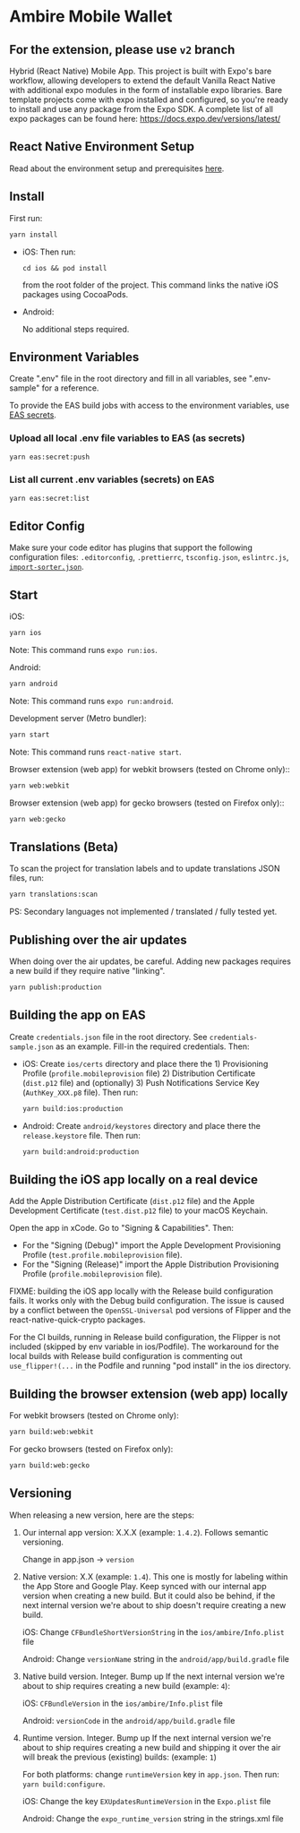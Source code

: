 # Ambire Mobile Wallet

## For the extension, please use `v2` branch

Hybrid (React Native) Mobile App. This project is built with Expo's bare workflow, allowing developers to extend the default Vanilla React Native with additional expo modules in the form of installable expo libraries. Bare template projects come with expo installed and configured, so you're ready to install and use any package from the Expo SDK. A complete list of all expo packages can be found here: https://docs.expo.dev/versions/latest/

## React Native Environment Setup

Read about the environment setup and prerequisites [here](https://reactnative.dev/docs/environment-setup).

## Install

First run:

```bash
yarn install
```

- iOS: Then run:

  ```
  cd ios && pod install
  ```

  from the root folder of the project. This command links the native iOS packages using CocoaPods.

- Android:

  No additional steps required.

## Environment Variables

Create ".env" file in the root directory and fill in all variables, see ".env-sample" for a reference.

To provide the EAS build jobs with access to the environment variables, use [EAS secrets](https://docs.expo.dev/build-reference/variables/#using-secrets-in-environment-variables).

### Upload all local .env file variables to EAS (as secrets)

```bash
yarn eas:secret:push
```

### List all current .env variables (secrets) on EAS

```bash
yarn eas:secret:list
```

## Editor Config

Make sure your code editor has plugins that support the following configuration files: `.editorconfig`, `.prettierrc`, `tsconfig.json`, `eslintrc.js`, [`import-sorter.json`](https://github.com/SoominHan/import-sorter).

## Start

iOS:

```bash
yarn ios
```

Note: This command runs `expo run:ios`.

Android:

```bash
yarn android
```

Note: This command runs `expo run:android`.

Development server (Metro bundler):

```bash
yarn start
```

Note: This command runs `react-native start`.

Browser extension (web app) for webkit browsers (tested on Chrome only)::

```bash
yarn web:webkit
```

Browser extension (web app) for gecko browsers (tested on Firefox only)::

```bash
yarn web:gecko
```

## Translations (Beta)

To scan the project for translation labels and to update translations JSON files, run:

```bash
yarn translations:scan
```

PS: Secondary languages not implemented / translated / fully tested yet.

## Publishing over the air updates

When doing over the air updates, be careful. Adding new packages requires a new build if they require native "linking".

```bash
yarn publish:production
```

## Building the app on EAS

Create `credentials.json` file in the root directory. See `credentials-sample.json` as an example. Fill-in the required credentials. Then:

- iOS: Create `ios/certs` directory and place there the 1) Provisioning Profile (`profile.mobileprovision` file) 2) Distribution Certificate (`dist.p12` file) and (optionally) 3) Push Notifications Service Key (`AuthKey_XXX.p8` file). Then run:

  ```bash
  yarn build:ios:production
  ```

- Android: Create `android/keystores` directory and place there the `release.keystore` file. Then run:

  ```bash
  yarn build:android:production
  ```

## Building the iOS app locally on a real device

Add the Apple Distribution Certificate (`dist.p12` file) and the Apple Development Certificate (`test.dist.p12` file) to your macOS Keychain.

Open the app in xCode. Go to "Signing & Capabilities". Then:

- For the "Signing (Debug)" import the Apple Development Provisioning Profile (`test.profile.mobileprovision` file).
- For the "Signing (Release)" import the Apple Distribution Provisioning Profile (`profile.mobileprovision` file).

FIXME: building the iOS app locally with the Release build configuration fails. It works only with the Debug build configuration. The issue is caused by a conflict between the `OpenSSL-Universal` pod versions of Flipper and the react-native-quick-crypto packages.

For the CI builds, running in Release build configuration, the Flipper is not included (skipped by env variable in ios/Podfile). The workaround for the local builds with Release build configuration is commenting out `use_flipper!(...` in the Podfile and running "pod install" in the ios directory.

## Building the browser extension (web app) locally

For webkit browsers (tested on Chrome only):

```bash
yarn build:web:webkit
```

For gecko browsers (tested on Firefox only):

```bash
yarn build:web:gecko
```

## Versioning

When releasing a new version, here are the steps:

1. Our internal app version: X.X.X (example: `1.4.2`). Follows semantic versioning.

   Change in app.json -> `version`

1. Native version: X.X (example: `1.4`). This one is mostly for labeling within the App Store and Google Play. Keep synced with our internal app version when creating a new build. But it could also be behind, if the next internal version we're about to ship doesn't require creating a new build.

   iOS: Change `CFBundleShortVersionString` in the `ios/ambire/Info.plist` file

   Android: Change `versionName` string in the `android/app/build.gradle` file

1. Native build version. Integer. Bump up If the next internal version we're about to ship requires creating a new build (example: `4`):

   iOS: `CFBundleVersion` in the `ios/ambire/Info.plist` file

   Android: `versionCode` in the `android/app/build.gradle` file

1. Runtime version. Integer. Bump up If the next internal version we're about to ship requires creating a new build and shipping it over the air will break the previous (existing) builds: (example: `1`)

   For both platforms: change `runtimeVersion` key in `app.json`. Then run: `yarn build:configure`.

   iOS: Change the key `EXUpdatesRuntimeVersion` in the `Expo.plist` file

   Android: Change the `expo_runtime_version` string in the strings.xml file
